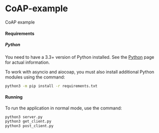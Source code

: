 # CoAP-example
CoAP example
#### Requirements

##### Python

You need to have a 3.3+ version of Python installed. 
See the [Python](python.org) page for actual information.

To work with asyncio and aiocoap, you must also install additional Python modules using the command: 

```bash
python3 -m pip install -r requirements.txt
```
#### Running

To run the application in normal mode, use the command:

```bash
python3 server.py
python3 get_client.py
python3 post_client.py
```
